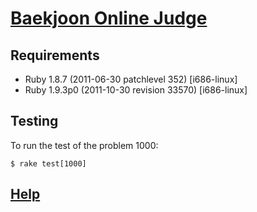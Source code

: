 # [Baekjoon Online Judge][]

## Requirements

- Ruby 1.8.7 (2011-06-30 patchlevel 352) [i686-linux]
- Ruby 1.9.3p0 (2011-10-30 revision 33570) [i686-linux]

## Testing

To run the test of the problem 1000:

    $ rake test[1000]

## [Help][]

[Baekjoon Online Judge]: https://www.acmicpc.net
[Help]: https://www.acmicpc.net/help/judge
